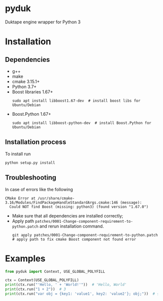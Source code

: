 # pyduk
Duktape engine wrapper for Python 3

# Installation
## Dependencies
* g++
* make
* cmake 3.15.1+
* Python 3.7+
* Boost libraries 1.67+
  ```shell
  sudo apt install libboost1.67-dev  # install boost libs for Ubuntu/Debian
  ```
* Boost.Python 1.67+
  ```shell
  sudo apt install libboost-python-dev  # install Boost.Python for Ubuntu/Debian
  ```
## Installation process
To install run
```shell
python setup.py install
```
## Troubleshooting
In case of errors like the following
```
CMake Error at /usr/share/cmake-3.16/Modules/FindPackageHandleStandardArgs.cmake:146 (message):
  Could NOT find Boost (missing: python3) (found version "1.67.0")
```
* Make sure that all dependencies are installed correctly;
* Apply path `patches/0001-Change-component-requirement-to-python.patch` and rerun installation command.
  ```shell
  git apply patches/0001-Change-component-requirement-to-python.patch  # apply path to fix cmake Boost component not found error
  ```
# Examples
```python
from pyduk import Context, USE_GLOBAL_POLYFILL

ctx = Context(USE_GLOBAL_POLYFILL)
print(ctx.run("'Hello, ' + 'World!'"))  # 'Hello, World'
print(ctx.run("1 + 2"))  # 3
print(ctx.run("var obj = {key1: 'value1', key2: 'value2'}; obj;"))  # {'key1': 'value1', 'key2': 'value2'}
```

